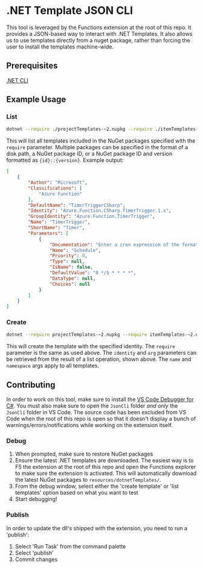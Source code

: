 # .NET Template JSON CLI

This tool is leveraged by the Functions extension at the root of this repo. It provides a JSON-based way to interact with .NET Templates. It also allows us to use templates directly from a nuget package, rather than forcing the user to install the templates machine-wide.

## Prerequisites

[.NET CLI](https://docs.microsoft.com/dotnet/core/tools/?tabs=netcore2x)

## Example Usage

### List

```bash
dotnet --require ./projectTemplates-~2.nupkg --require ./itemTemplates-~2.nupkg --operation list
```

This will list all templates included in the NuGet packages specified with the `require` parameter. Multiple packages can be specified in the format of a disk path, a NuGet package ID, or a NuGet package ID and version formatted as `{id}::{version}`. Example output:

```json
[
    {
        "Author": "Microsoft",
        "Classifications": [
            "Azure Function"
        ],
        "DefaultName": "TimerTriggerCSharp",
        "Identity": "Azure.Function.CSharp.TimerTrigger.1.x",
        "GroupIdentity": "Azure.Function.TimerTrigger",
        "Name": "TimerTrigger",
        "ShortName": "Timer",
        "Parameters": [
            {
                "Documentation": "Enter a cron expression of the format '{second} {minute} {hour} {day} {month} {day of week}' to specify the schedule.",
                "Name": "Schedule",
                "Priority": 0,
                "Type": null,
                "IsName": false,
                "DefaultValue": "0 */5 * * * *",
                "DataType": null,
                "Choices": null
            }
        ]
    }
]
```

### Create

```bash
dotnet --require projectTemplates-~2.nupkg --require itemTemplates-~2.nupkg --operation create --identity Azure.Function.CSharp.TimerTrigger.1.x --arg:name TimerTriggerCSharp1 --arg:namespace Company.Function --arg:Schedule "0 */5 * * * *"
```

This will create the template with the specified identity. The `require` parameter is the same as used above. The `identity` and `arg` parameters can be retrieved from the result of a list operation, shown above. The `name` and `namespace` args apply to all templates.

## Contributing

In order to work on this tool, make sure to install the [VS Code Debugger for C#](https://marketplace.visualstudio.com/items?itemName=ms-dotnettools.csharp). You must also make sure to open the `JsonCli` folder _and only_ the `JsonCli` folder in VS Code. The source code has been excluded from VS Code when the root of this repo is open so that it doesn't display a bunch of warnings/errors/notifications while working on the extension itself.

### Debug

1. When prompted, make sure to restore NuGet packages
1. Ensure the latest .NET templates are downloaded. The easiest way is to F5 the extension at the root of this repo and open the Functions explorer to make sure the extension is activated. This will automatically download the latest NuGet packages to `resources/dotnetTemplates/`.
1. From the debug window, select either the 'create template' or 'list templates' option based on what you want to test
1. Start debugging!

### Publish

In order to update the dll's shipped with the extension, you need to run a 'publish':

1. Select 'Run Task' from the command palette
1. Select 'publish'
1. Commit changes
